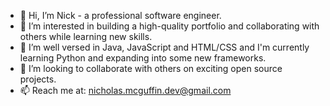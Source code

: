 - 👋 Hi, I’m Nick - a professional software engineer.
- 👀 I’m interested in building a high-quality portfolio and collaborating with others while learning new skills.
- 🌱 I’m well versed in Java, JavaScript and HTML/CSS and I'm currently learning Python and expanding into some new frameworks.
- 💞️ I’m looking to collaborate with others on exciting open source projects.
- 📫 Reach me at: nicholas.mcguffin.dev@gmail.com


<!---
nicholas-mcguffin-dev/nicholas-mcguffin-dev is a ✨ special ✨ repository because its `README.md` (this file) appears on your GitHub profile.
You can click the Preview link to take a look at your changes.
--->
